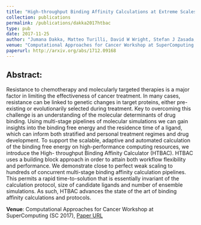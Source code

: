 ```yaml
---
title: "High-throughput Binding Affinity Calculations at Extreme Scales"
collection: publications
permalink: /publications/dakka2017htbac
type: pub
date: 2017-11-25
author: "Jumana Dakka, Matteo Turilli, David W Wright, Stefan J Zasada, Vivek Balasubramanian, Shunzhou Wan, Peter V Coveney and Shantenu Jha"
venue: "Computational Approaches for Cancer Workshop at SuperComputing (SC 2017)"
paperurl: http://arxiv.org/abs/1712.09168
---
```


## Abstract:

Resistance to chemotherapy and molecularly targeted therapies is a major factor 
in limiting the effectiveness of cancer treatment. In many cases, resistance 
can be linked to genetic changes in target proteins, either pre-existing or 
evolutionarily selected during treatment. Key to overcoming this challenge is an understanding of the molecular determinants of drug binding. Using multi-stage 
pipelines of molecular simulations we can gain insights into the binding free 
energy and the residence time of a ligand, which can inform both stratified and 
personal treatment regimes and drug development. To support the scalable, 
adaptive and automated calculation of the binding free energy on 
high-performance computing resources, we introduce the High- throughput Binding 
Affinity Calculator (HTBAC). HTBAC uses a building block approach in order to 
attain both workflow flexibility and performance. We demonstrate close to 
perfect weak scaling to hundreds of concurrent multi-stage binding affinity 
calculation pipelines. This permits a rapid time-to-solution that is essentially 
invariant of the calculation protocol, size of candidate ligands and number of 
ensemble simulations. As such, HTBAC advances the state of the art of binding 
affinity calculations and protocols.


**Venue**: Computational Approaches for Cancer Workshop at SuperComputing (SC 2017),
[Paper URL](http://arxiv.org/abs/1712.09168)
